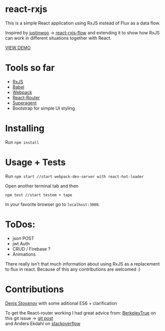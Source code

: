 # react-rxjs

This is a simple React application using RxJS instead of Flux as a data flow.

Inspired by [justinwoo](https://github.com/justinwoo) -> [react-rxjs-flow](https://github.com/justinwoo/react-rxjs-flow) and extending it to show how RxJS can work in different situations together with React.


[VIEW DEMO](http://cmdv.github.io/React-RxJS/#/)


# Tools so far

* [RxJS](https://github.com/Reactive-Extensions/RxJS)
* [Babel](https://github.com/babel/babel)
* [Webpack](https://github.com/webpack/webpack)
* [React-Router](https://github.com/rackt/react-router)
* [Superagent](https://github.com/visionmedia/superagent)
* Bootstrap for simple UI styling



# Installing

Run `npm install`

# Usage + Tests

Run `npm start //start webpack-dev-server with react-hot-loader`

Open another terminal tab and then

`npm test //start testem + tape`


In your favorite browser go to `localhost:3000`.


# ToDos:

* json POST
* jwt Auth
* CRUD / Firebase ?
* Animations



There really isn't that much information about using RxJS as a replacement to flux in react.
Because of this any contributions are welcomed :)

# Contributions

[Denis Stoyanov](https://github.com/xgrommx) with some aditional ES6 + clarification

To get the React-router working I had great advice from:
[BerkeleyTrue](https://github.com/r3dm/thundercats) on this git issue -> [git post](https://github.com/rackt/react-router/issues/1230)<br>
and Anders Ekdahl on [stackoverflow](http://stackoverflow.com/questions/30469941/react-router-and-rxjs-data-flow/30475152?noredirect=1#comment49034545_30475152)


